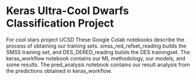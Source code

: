 # Keras Ultra-Cool Dwarfs Classification Project
For cool stars project UCSD
These Google Colab notebooks describe the process of obtaining our training sets. smss_red_refset_reading builds the SMSS training set, and DES_DERED_reading builds the DES trainingset. 
The keras_workflow notebook contains our ML methodology, our models, and some results.
The pred_analysis notebook contains our result analysis from the predictions obtained in keras_workflow.
